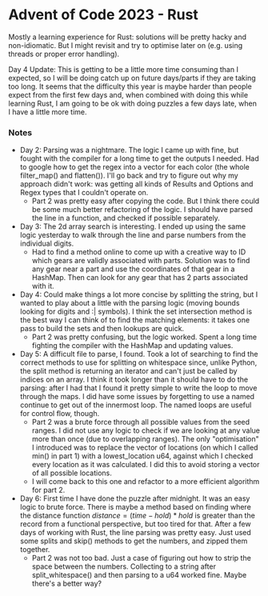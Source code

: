 # Advent of Code 2023 - Rust

Mostly a learning experience for Rust: solutions will be pretty hacky and non-idiomatic. But I might revisit and try to optimise later on (e.g. using threads or proper error handling).

Day 4 Update: This is getting to be a little more time consuming than I expected, so I will be doing catch up on future days/parts if they are taking too long. It seems that the difficulty this year is maybe harder than people expect from the first few days and, when combined with doing this while learning Rust, I am going to be ok with doing puzzles a few days late, when I have a little more time.

### Notes
- Day 2: Parsing was a nightmare. The logic I came up with fine, but fought with the compiler for a long time to get the outputs I needed. Had to google how to get the regex into a vector for each color (the whole filter_map() and flatten()). I'll go back and try to figure out why my approach didn't work: was getting all kinds of Results and Options and Regex types that I couldn't operate on.
  - Part 2 was pretty easy after copying the code. But I think there could be some much better refactoring of the logic. I should have parsed the line in a function, and checked if possible separately.
- Day 3: The 2d array search is interesting. I ended up using the same logic yesterday to walk through the line and parse numbers from the individual digits.
  - Had to find a method online to come up with a creative way to ID which gears are validly associated with parts. Solution was to find any gear near a part and use the coordinates of that gear in a HashMap. Then can look for any gear that has 2 parts associated with it.
- Day 4: Could make things a lot more concise by splitting the string, but I wanted to play about a little with the parsing logic (moving bounds looking for digits and :| symbols). I think the set intersection method is the best way I can think of to find the matching elements: it takes one pass to build the sets and then lookups are quick.
  - Part 2 was pretty confusing, but the logic worked. Spent a long time fighting the compiler with the HashMap and updating values.
- Day 5: A difficult file to parse, I found. Took a lot of searching to find the correct methods to use for splitting on whitespace since, unlike Python, the split method is returning an iterator and can't just be called by indices on an array. I think it took longer than it should have to do the parsing: after I had that I found it pretty simple to write the loop to move through the maps. I did have some issues by forgetting to use a named continue to get out of the innermost loop. The named loops are useful for control flow, though.
  - Part 2 was a brute force through all possible values from the seed ranges. I did not use any logic to check if we are looking at any value more than once (due to overlapping ranges). The only "optimisation" I introduced was to replace the vector of locations (on which I called min() in part 1) with a lowest_location u64, against which I checked every location as it was calculated. I did this to avoid storing a vector of all possible locations.
  - I will come back to this one and refactor to a more efficient algorithm for part 2.
- Day 6: First time I have done the puzzle after midnight. It was an easy logic to brute force. There is maybe a method based on finding where the distance function $distance = (time - hold) * hold$ is greater than the record from a functional perspective, but too tired for that. After a few days of working with Rust, the line parsing was pretty easy. Just used some splits and skip() methods to get the numbers, and zipped them together.
  - Part 2 was not too bad. Just a case of figuring out how to strip the space between the numbers. Collecting to a string after split_whitespace() and then parsing to a u64 worked fine. Maybe there's a better way?